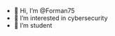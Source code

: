 - 👋 Hi, I’m @Forman75
- 👀 I’m interested in cybersecurity
- 🌱 I’m student

<!---
Forman75/Forman75 is a ✨ special ✨ repository because its `README.md` (this file) appears on your GitHub profile.
You can click the Preview link to take a look at your changes.
--->
